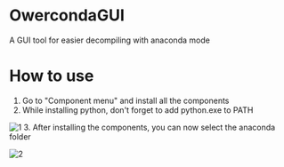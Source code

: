 # OwercondaGUI
A GUI tool for easier decompiling with anaconda mode
# How to use
1. Go to "Component menu" and install all the components
2. While installing python, don't forget to add python.exe to PATH

![1](https://user-images.githubusercontent.com/57108197/150641019-b6d7af1f-2d5f-41ed-8bb6-bb7f332db7ed.png)
3. After installing the components, you can now select the anaconda folder

![2](https://user-images.githubusercontent.com/57108197/150641082-8cbdfeae-bd98-4d81-8c8e-8c3b2b60ac52.png)
